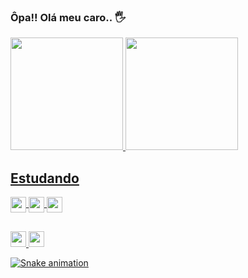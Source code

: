 ### Ôpa!! Olá meu caro.. 🖐️

 <div>
  <a href="https://github.com/rafaballerini">
  <img height="180em" src="https://github-readme-stats.vercel.app/api?username=DevThiagoOliveira&show_icons=true&theme=highcontrast&include_all_commits=true&count_private=true">
  <img height="180em" src="https://github-readme-stats.vercel.app/api/top-langs/?username=DevThiagoOliveira&layout=compact&langs_count=7&theme=highcontrast">
</div>
  
## Estudando

 <div>
  <img align="center" height= "25"src= "https://img.shields.io/badge/HTML-239120?style=for-the-badge&logo=html5&logoColor=white">
  <img align="center" height= "25"src= "https://img.shields.io/badge/CSS3-1572B6?style=for-the-badge&logo=css3&logoColor=white">
  <img align="center" height= "25"src= "https://img.shields.io/badge/JavaScript-323330?style=for-the-badge&logo=javascript&logoColor=F7DF1E">
</div>

##
  
 <div>
  <img height= "25"src= "https://img.shields.io/badge/Gmail-D14836?style=for-the-badge&logo=gmail&logoColor=white"> 
  <img height= "25"src= "https://img.shields.io/badge/LinkedIn-0077B5?style=for-the-badge&logo=linkedin&logoColor=white">
 
  ![Snake animation](https://github.com/DevThiagoOliveira/DevThiagoOliveira/blob/output/github-contribution-grid-snake.svg)
 
 </div>

